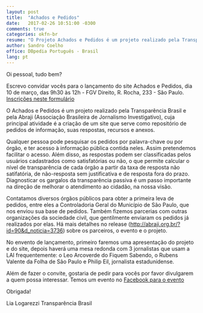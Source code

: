```yaml
---
layout: post
title:  "Achados e Pedidos"
date:   2017-02-26 10:51:00 -0300
comments: true
categories: okfn-br
resume: "O Projeto Achados e Pedidos é um projeto realizado pela Transparência Brasil e pela Abraji "
author: Sandro Coelho
office: DBpedia Português - Brasil
lang: pt
---
```


Oi pessoal, tudo bem?
 
Escrevo convidar vocês para o lançamento do site Achados e Pedidos, dia 10 de março, das 9h30 às 12h - FGV Direito, R. Rocha, 233 - São Paulo.
[Inscrições neste formulário](https://docs.google.com/forms/d/e/1FAIpQLSdoVxdGeFHS2z7LuwF5H4Vzfpu_387GH7wb-HhbnBIZ3yGKgw/viewform?c=0&w=1)
 
O Achados e Pedidos é um projeto realizado pela Transparência Brasil e pela Abraji (Associação Brasileira de Jornalismo Investigativo), cuja principal atividade é a criação de um site que serve como repositório de pedidos de informação, suas respostas, recursos e anexos.
 
Qualquer pessoa pode pesquisar os pedidos por palavra-chave ou por órgão, e ter acesso à informação pública contida neles. Assim pretendemos facilitar o acesso. Além disso, as respostas podem ser classificadas pelos usuários cadastrados como satisfatórias ou não, o que permite calcular o nível de transparência de cada órgão a partir da taxa de resposta não satifatória, de não-resposta sem justificativa e de resposta fora do prazo. Diagnosticar os gargalos da transparência passiva é um passo importante na direção de melhorar o atendimento ao cidadão, na nossa visão.
 
Contatamos diversos órgãos públicos para obter a primeira leva de pedidos, entre eles a Controladoria Geral do Município de São Paulo, que nos enviou sua base de pedidos. Também fizemos parcerias com outras organizações da sociedade civil, que gentilmente enviaram os pedidos já realizados por elas. Há mais detalhes no release (http://abraji.org.br/?id=90&d_noticia=3736) sobre os parceiros, o evento e o projeto.
 
No envento de lançamento, primeiro faremos uma apresentação do projeto e do site, depois haverá uma mesa redonda com 3 jornalistas que usam a LAI frequentemente: o Leo Arcoverde do Fiquem Sabendo, o Rubens Valente da Folha de São Paulo e Philip Eil, jornalista estadunidense.
 
Além de fazer o convite, gostaria de pedir para vocês por favor divulgarem a quem possa interessar. Temos um evento no [Facebook para o evento](https://www.facebook.com/events/1306371392787111/)


Obrigada!
 
Lia Logarezzi
Transparência Brasil
